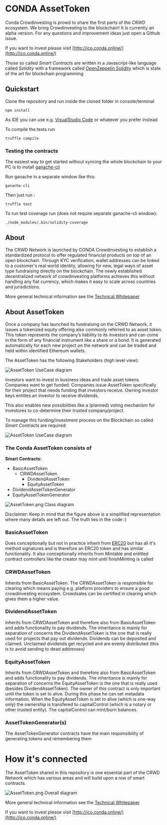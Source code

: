 # CONDA AssetToken

Conda Crowdinvesting is prowd to share the first parts of the CRWD ecosystem. We bring Crowdinvesting to the blockchain! It is currently an alpha version. For any questions and improvement ideas just open a Github issue.

If you want to invest please visit [http://ico.conda.online/](http://ico.conda.online/)

Those so called *Smart Contracts* are written in a Javascript-like language called *Solidity* with a framework called [OpenZeppelin Solidity](https://github.com/OpenZeppelin/openzeppelin-solidity) which is state of the art for blockchain programming

## Quickstart

Clone the repository and run inside the cloned folder in console/terminal 

```npm install```

As IDE you can use e.g. [VisualStudio Code](https://code.visualstudio.com/download) or whatever you prefer instead

To compile the tests run

```truffle compile```

### Testing the contracts

The easiest way to get started without syncing the whole blockchain to your PC is to install [ganache-cli](https://github.com/trufflesuite/ganache-cli)

Run ganache in a separate window like this:

```ganache-cli```

Then just run :

```truffle test```

To run test coverage run (does not require separate ganache-cli window):

```./node_modules/.bin/solidity-coverage```

## About
The CRWD Network is launched by CONDA Crowdinvesting to establish a standardized protocol to offer regulated financial products on top of an open blockchain. Through KYC verification, wallet addresses can be linked to a customer's real world identity, allowing for new, legal ways of asset type fundraising directly on the blockchain. The newly established decentralized network of crowdinvesting platforms achieves this without handling any fiat currency, which makes it easy to scale across countries and jurisdictions.

More general technical information see the [Technical Whitepaper](http://ico.conda.online/)

## About AssetToken
Once a company has launched its fundraising on the
CRWD Network, it issues a tokenized equity offering also commonly
referred to as asset token. This token represents the company’s
liability to its investors and can come in the form of any financial
instrument like a share or a bond. It is generated automatically for
each new project on the network and can be traded and held within
identified Ethereum wallets.

The AssetToken has the following Stakeholders (high level view):

![AssetToken UseCase diagram](./diagrams/AssetTokenUseCase.png "UseCase diagram")

Investors want to invest in business ideas and trade asset tokens. Companies want to get funded. Companies issue AssetToken specifically for their project that needs funding that investors receive. Owning investor keys entitles an investor to receive dividends. 

This also enables new possibilities like a (planned) voting mechanism for investores to co-determine their trusted company/project.

To manage this funding/investment process on the Blockchain so called *Smart Contracts* are required:

![AssetToken UseCase diagram](./diagrams/Project_Listing2.png "UseCase diagram")

### The Conda AssetToken consists of

**Smart Contracts:**

- BasicAssetToken
  - CRWDAssetToken
    - DividendAssetToken
    - EquityAssetToken
- DividendAssetTokenGenerator
- EquityAssetTokenGenerator

![AssetToken.png Class diagram](./diagrams/AssetToken.png "Class diagram")

Disclaimer: Keep in mind that the figure above is a simplified representation where many details are left out. The truth lies in the code :)

### BasicAssetToken
Does conceptionally but not in practice inherit from [ERC20](https://github.com/ethereum/eips/issues/20) but has all it's method signatures and is therefore an ERC20 token and has similar functionality. It also conceptionally inherits from Mintable and entitled contract controllers like the creator may mint until finishMinting is called

### CRWDAssetToken
 Inherits from BasicAssetToken. The CRWDAssetToken is responsible for clearing which means paying e.g. platform providers to ensure a good crowdinvesting ecosystem. Crowdsales can be certified in clearing which gives them a higher value.

### DividendAssetToken
Inherits from CRWDAssetToken and therefore also from BasicAssetToken and adds functionality to pay dividends. The inheritance is mainly for separation of concerns the DividendAssetToken is the one that is really used for projects that pay out dividends. Dividends can be deposited and claimed. Unclaimed dividends get recycled and are evenly distributed (this is to avoid sending to dead addresses)

### EquityAssetToken
Inherits from CRWDAssetToken and therefore also from BasicAssetToken and adds functionality to pay dividends. The inheritance is mainly for separation of concerns the EquityAssetToken is the one that is really used (besides DividendAssetToken). The owner of this contract is only important until the token is set to alive. During this phase he can set metadata information. When the EquityAssetToken is set to alive (which is one-way only) the ownership is transfered to capitalControl (which is a notary or other trusted entity). The capitalControl can mint/burn balances.

### AssetTokenGenerator(s)
The AssetTokenGenerator contracts have the main responsibility of generating tokens and remembering them

# How it's connected
The AssetToken shared in this repository is one essential part of the CRWD Network which has various areas and will build upon a row of smart contracts.

![AssetToken.png Overall diagram](./diagrams/CROWDTOKENOVERALL4.png "Overall diagram")

More general technical information see the [Technical Whitepaper](http://ico.conda.online/)

If you want to invest please visit [http://ico.conda.online/](http://ico.conda.online/)
